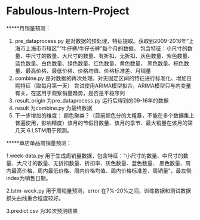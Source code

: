 # Fabulous-Intern-Project

*****月销量预测：

1. pre_dataprocess.py 是对数据的预处理，特征提取。获取到2009-2016年“上海市上海市市辖区”“牛仔裤/牛仔长裤”每个月的数据。
包含特征：小尺寸的数量、中尺寸的数量、大尺寸的数量、有折扣、无折扣、灰色数量、紫色数量、蓝色数量、白色数量、绿色数量、红色数量、黄色数量、
黑色数量、棕色数量、最高价格、最低价格、价格均值、价格标准差、月销量
2. combine.py 是对数据的再次处理。对无固定区间的特征进行标准化、增加日期特征（取每月第一天）
尝试使用ARIMA模型拟合，ARIMA模型只与内变量有关，在这用于观察销量趋势，是否是平稳序列
3. result_origin 为pre_dataprocess.py 运行后得到的09-16年的数据
4. result 为combine.py 为最终数据
5. 下一步增加的维度：
颜色聚类？（目前颜色分的太粗暴，不能在多个数据集上普遍使用，影响精度）该月的节假日数量、该月的季节、最大销量在该月的第几天
6.LSTM用于预测。


*****单店单品周销量预测：

1.week-data.py 用于生成周销量数据，包含特征：“小尺寸的数量、中尺寸的数量、大尺寸的数量、无折扣数量、折扣率、灰色数量、蓝色数量、
黑色数量、周内最高价格、周内最低价格、周内价格均值、周内价格标准差、周销量”，最左侧index为销售日期。

2.lstm-week.py 用于周销量预测，error 在7%-20%之间，训练数据和测试数据损失曲线重合程度较好。

3.predict.csv 为30次预测结果

